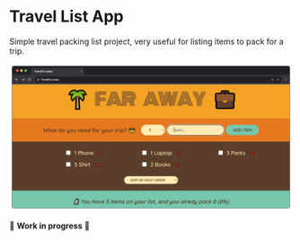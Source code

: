# Travel List App

Simple travel packing list project, very useful for listing items to pack for a trip.

![Screenshot](https://github.com/SJAR03/travel-list/blob/main/public/mockup.png)

🚧 **Work in progress** 🚧
